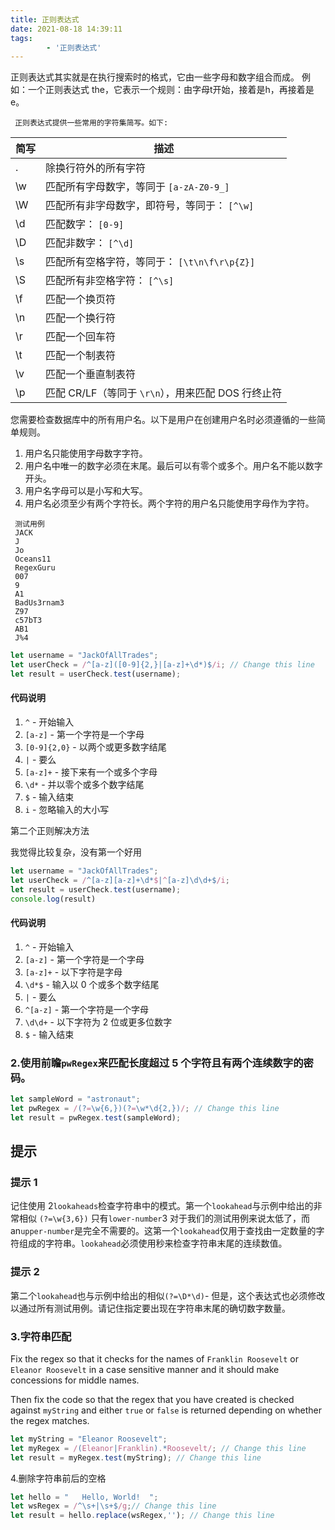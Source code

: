 ```yaml
---
title: 正则表达式
date: 2021-08-18 14:39:11
tags:
		- '正则表达式'
---
```


正则表达式其实就是在执行搜索时的格式，它由一些字母和数字组合而成。 例如：一个正则表达式 the，它表示一个规则：由字母t开始，接着是h，再接着是e。
   <!--more-->
	 正则表达式提供一些常用的字符集简写。如下:

| 简写 | 描述                                               |
| ---- | -------------------------------------------------- |
| .    | 除换行符外的所有字符                               |
| \w   | 匹配所有字母数字，等同于 `[a-zA-Z0-9_]`            |
| \W   | 匹配所有非字母数字，即符号，等同于： `[^\w]`       |
| \d   | 匹配数字： `[0-9]`                                 |
| \D   | 匹配非数字： `[^\d]`                               |
| \s   | 匹配所有空格字符，等同于： `[\t\n\f\r\p{Z}]`       |
| \S   | 匹配所有非空格字符： `[^\s]`                       |
| \f   | 匹配一个换页符                                     |
| \n   | 匹配一个换行符                                     |
| \r   | 匹配一个回车符                                     |
| \t   | 匹配一个制表符                                     |
| \v   | 匹配一个垂直制表符                                 |
| \p   | 匹配 CR/LF（等同于 `\r\n`），用来匹配 DOS 行终止符 |

您需要检查数据库中的所有用户名。以下是用户在创建用户名时必须遵循的一些简单规则。
1. 用户名只能使用字母数字字符。
2. 用户名中唯一的数字必须在末尾。最后可以有零个或多个。用户名不能以数字开头。
3. 用户名字母可以是小写和大写。
4. 用户名必须至少有两个字符长。两个字符的用户名只能使用字母作为字符。

```
 测试用例
 JACK
 J
 Jo
 Oceans11
 RegexGuru
 007
 9
 A1
 BadUs3rnam3
 Z97
 c57bT3
 AB1
 J%4
```



```js
let username = "JackOfAllTrades";
let userCheck = /^[a-z]([0-9]{2,}|[a-z]+\d*)$/i; // Change this line
let result = userCheck.test(username);
```

#### 代码说明

1. `^` - 开始输入
2. `[a-z]` - 第一个字符是一个字母
3. `[0-9]{2,0}` - 以两个或更多数字结尾
4. `|` - 要么
5. `[a-z]+` - 接下来有一个或多个字母
6. `\d*` - 并以零个或多个数字结尾
7. `$` - 输入结束
8. `i` - 忽略输入的大小写

第二个正则解决方法

我觉得比较复杂，没有第一个好用

```js
let username = "JackOfAllTrades";
let userCheck = /^[a-z][a-z]+\d*$|^[a-z]\d\d+$/i;
let result = userCheck.test(username);
console.log(result)
```

#### 代码说明

1. `^` - 开始输入
2. `[a-z]` - 第一个字符是一个字母
3. `[a-z]+` - 以下字符是字母
4. `\d*$` - 输入以 0 个或多个数字结尾
5. `|` - 要么
6. `^[a-z]` - 第一个字符是一个字母
7. `\d\d+` - 以下字符为 2 位或更多位数字
8. `$` - 输入结束

### 2.使用前瞻`pwRegex`来匹配长度超过 5 个字符且有两个连续数字的密码。

```js
let sampleWord = "astronaut";
let pwRegex = /(?=\w{6,})(?=\w*\d{2,})/; // Change this line
let result = pwRegex.test(sampleWord);
```

## 提示

### 提示 1

记住使用 2`lookaheads`检查字符串中的模式。第一个`lookahead`与示例中给出的非常相似  `(?=\w{3,6})` 只有`lower-number`3 对于我们的测试用例来说太低了，而 an`upper-number`是完全不需要的。这第一个`lookahead`仅用于查找由一定数量的字符组成的字符串。`lookahead`必须使用秒来检查字符串末尾的连续数值。

### 提示 2

第二个`lookahead`也与示例中给出的相似`(?=\D*\d)`- 但是，这个表达式也必须修改以通过所有测试用例。请记住指定要出现在字符串末尾的确切数字数量。

### 3.字符串匹配

Fix the regex so that it checks for the names of `Franklin Roosevelt` or `Eleanor Roosevelt` in a case sensitive manner and it should make concessions for middle names.

Then fix the code so that the regex that you have created is checked against `myString` and either `true` or `false` is returned depending on whether the regex matches.

```js
let myString = "Eleanor Roosevelt";
let myRegex = /(Eleanor|Franklin).*Roosevelt/; // Change this line
let result = myRegex.test(myString); // Change this line
```

4.删除字符串前后的空格

```js
let hello = "   Hello, World!  ";
let wsRegex = /^\s+|\s+$/g;// Change this line
let result = hello.replace(wsRegex,''); // Change this line
```

